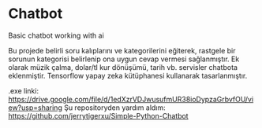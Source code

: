 # Chatbot
Basic chatbot working with ai

Bu projede belirli soru kalıplarını ve kategorilerini eğiterek, rastgele bir sorunun kategorisi belirlenip ona uygun cevap vermesi sağlanmıştır.
Ek olarak müzik çalma, dolar/tl kur dönüşümü, tarih vb. servisler chatbota eklenmiştir.
Tensorflow yapay zeka kütüphanesi kullanarak tasarlanmıştır.

.exe linki: https://drive.google.com/file/d/1edXzrVDJwusufmUR38ioDypzaGrbvfOU/view?usp=sharing
Şu repositoryden yardım aldım: https://github.com/jerrytigerxu/Simple-Python-Chatbot
